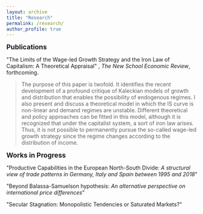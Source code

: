 ```yaml
---
layout: archive
title: "Research"
permalink: /research/
author_profile: true
---
```

<span style="font-size:1.25em; font-weight:bold;">Publications</span>

"The Limits of the Wage-led Growth Strategy and the Iron Law of Capitalism: A Theoretical Appraisal" , *The New School Economic Review*, forthcoming.

> The purpose of this paper is twofold. It identifies the recent development of a profound critique of Kaleckian models of growth and distribution that enables the possibility of endogenous regimes. I also present and discuss a theoretical model in which the IS curve is non-linear and demand regimes are unstable. Different theoretical and policy approaches can be fitted in this model, although it is recognized that under the capitalist system, a sort of iron law arises. Thus, it is not possible to permanently pursue the so-called wage-led growth strategy since the regime changes according to the distribution of income.




<span style="font-size:1.25em; font-weight:bold;"> Works in Progress</span>

"Productive Capabilities in the European North-South Divide: *A structural view of trade patterns in Germany, Italy and Spain between 1995 and 2018*"

"Beyond Balassa-Samuelson hypothesis: *An alternative perspective on international price differences*" 

"Secular Stagnation: Monopolistic Tendencies or Saturated Markets?"


